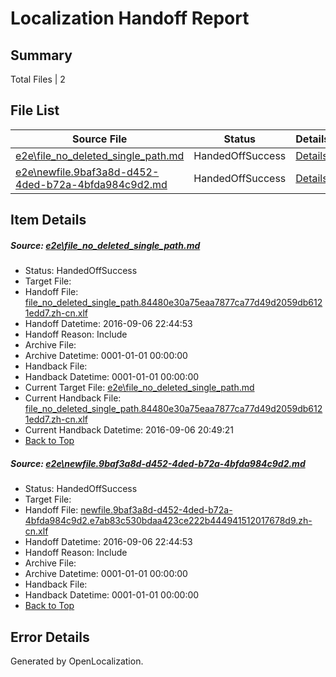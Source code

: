 # <a name='report-top'></a> Localization Handoff Report

## Summary
 Total Files | 2

## File List
 Source File | Status | Details 
 ----------- | ------ | ------- 
 [e2e\file_no_deleted_single_path.md](https://github.com/OpenLocalizationTestOrg/ol-test0/blob/e724695355f3a886d8f66fe98ab55c2f7cb07829/e2e/file_no_deleted_single_path.md) | HandedOffSuccess | [Details](#25c951a31f974c7aed64a08a564067ed3e08ba9d3)
 [e2e\newfile.9baf3a8d-d452-4ded-b72a-4bfda984c9d2.md](https://github.com/OpenLocalizationTestOrg/ol-test0/blob/e724695355f3a886d8f66fe98ab55c2f7cb07829/e2e/newfile.9baf3a8d-d452-4ded-b72a-4bfda984c9d2.md) | HandedOffSuccess | [Details](#6a0ffd72be877c3dc20825b0f21ae8fee28b61b95)

## Item Details
##### <a name='25c951a31f974c7aed64a08a564067ed3e08ba9d3'></a> Source: [e2e\file_no_deleted_single_path.md](https://github.com/OpenLocalizationTestOrg/ol-test0/blob/e724695355f3a886d8f66fe98ab55c2f7cb07829/e2e/file_no_deleted_single_path.md)
* Status: HandedOffSuccess
* Target File: 
* Handoff File: [file_no_deleted_single_path.84480e30a75eaa7877ca77d49d2059db6121edd7.zh-cn.xlf](https://github.com/OpenLocalizationTestOrg/ol-test0-handoff/blob/1039fbf1bd12e978c7800dfd11e9292b4deab22c/ol-handoff/OpenLocalizationTestOrg/ol-test0-zhcn/ci/mt/file_no_deleted_single_path.84480e30a75eaa7877ca77d49d2059db6121edd7.zh-cn.xlf)
* Handoff Datetime: 2016-09-06 22:44:53
* Handoff Reason: Include
* Archive File: 
* Archive Datetime: 0001-01-01 00:00:00
* Handback File: 
* Handback Datetime: 0001-01-01 00:00:00
* Current Target File: [e2e\file_no_deleted_single_path.md](https://github.com/OpenLocalizationTestOrg/ol-test0-zhcn/blob/9391e4e5c190d0f50b10c67a34128b620f6aab5b/e2e/file_no_deleted_single_path.md)
* Current Handback File: [file_no_deleted_single_path.84480e30a75eaa7877ca77d49d2059db6121edd7.zh-cn.xlf](https://github.com/OpenLocalizationTestOrg/ol-test0-handback/blob/70d540ea715942969dd0f39535f8fffb4e2745ce/ol-handback/OpenLocalizationTestOrg/ol-test0-zhcn/ci/mt/file_no_deleted_single_path.84480e30a75eaa7877ca77d49d2059db6121edd7.zh-cn.xlf)
* Current Handback Datetime: 2016-09-06 20:49:21
* [Back to Top](#report-top)

##### <a name='6a0ffd72be877c3dc20825b0f21ae8fee28b61b95'></a> Source: [e2e\newfile.9baf3a8d-d452-4ded-b72a-4bfda984c9d2.md](https://github.com/OpenLocalizationTestOrg/ol-test0/blob/e724695355f3a886d8f66fe98ab55c2f7cb07829/e2e/newfile.9baf3a8d-d452-4ded-b72a-4bfda984c9d2.md)
* Status: HandedOffSuccess
* Target File: 
* Handoff File: [newfile.9baf3a8d-d452-4ded-b72a-4bfda984c9d2.e7ab83c530bdaa423ce222b444941512017678d9.zh-cn.xlf](https://github.com/OpenLocalizationTestOrg/ol-test0-handoff/blob/1039fbf1bd12e978c7800dfd11e9292b4deab22c/ol-handoff/OpenLocalizationTestOrg/ol-test0-zhcn/ci/mt/newfile.9baf3a8d-d452-4ded-b72a-4bfda984c9d2.e7ab83c530bdaa423ce222b444941512017678d9.zh-cn.xlf)
* Handoff Datetime: 2016-09-06 22:44:53
* Handoff Reason: Include
* Archive File: 
* Archive Datetime: 0001-01-01 00:00:00
* Handback File: 
* Handback Datetime: 0001-01-01 00:00:00
* [Back to Top](#report-top)


## Error Details

Generated by OpenLocalization.
